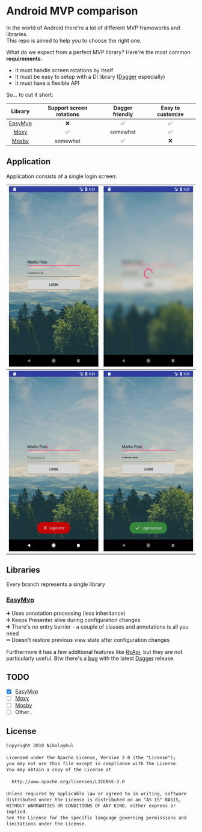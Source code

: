 # Android MVP comparison

In the world of Android there're a lot of different MVP frameworks and libraries.  
This repo is aimed to help you to choose the right one.

What do we expect from a perfect MVP library? Here're the most common __requirements__:
- It must handle screen rotations by itself
- It must be easy to setup with a DI library ([Dagger](https://github.com/google/dagger) especially)
- It must have a flexible API

So... to cut it short:

| Library                                           | Support screen rotations | Dagger friendly    | Easy to customize  |
| :-----------------------------------------------: | :----------------------: | :----------------: | :----------------: |
| [EasyMvp](https://github.com/6thsolution/EasyMVP) | :x:                      | :white_check_mark: | :white_check_mark: |
| [Moxy](https://github.com/Arello-Mobile/Moxy)     | :white_check_mark:       | somewhat           | :white_check_mark: |
| [Mosby](https://github.com/sockeqwe/mosby)        | somewhat                 | :white_check_mark: | :x:                |

## Application

Application consists of a single login screen:

<table>
	<tr>
	  <th><img src="img/main.png" width="270" height="480"></th>
	  <th><img src="img/loading.png" width="270" height="480"></th>
	</tr>
	<tr>
	  <th><img src="img/error.png" width="270" height="480"></th>
	  <th><img src="img/success.png" width="270" height="480"></th>
	</tr>
</table>

## Libraries

Every branch represents a single library

### [EasyMvp](https://github.com/6thsolution/EasyMVP)

:heavy_plus_sign: Uses annotation processing (less inheritance)  
:heavy_plus_sign: Keeps Presenter alive during configuration changes  
:heavy_plus_sign: There's no entry barrier - a couple of classes and annotations is all you need  
:heavy_minus_sign: Doesn't restore previous view state after configuration changes  

Furthermore it has a few additional features like [RxApi](http://6thsolution.github.io/EasyMVP/rx-api-javadoc/), but they are not particularly useful. Btw there's a [bug](https://github.com/6thsolution/EasyMVP/issues/44) with the latest [Dagger](https://github.com/google/dagger) release.

## TODO

- [x] [EasyMvp](https://github.com/6thsolution/EasyMVP)
- [ ] [Moxy](https://github.com/Arello-Mobile/Moxy)
- [ ] [Mosby](https://github.com/sockeqwe/mosby)
- [ ] Other..

## License

	Copyright 2018 NikolayKul

	Licensed under the Apache License, Version 2.0 (the "License");
	you may not use this file except in compliance with the License.
	You may obtain a copy of the License at

	  http://www.apache.org/licenses/LICENSE-2.0

	Unless required by applicable law or agreed to in writing, software
	distributed under the License is distributed on an "AS IS" BASIS,
	WITHOUT WARRANTIES OR CONDITIONS OF ANY KIND, either express or implied.
	See the License for the specific language governing permissions and
	limitations under the License.
